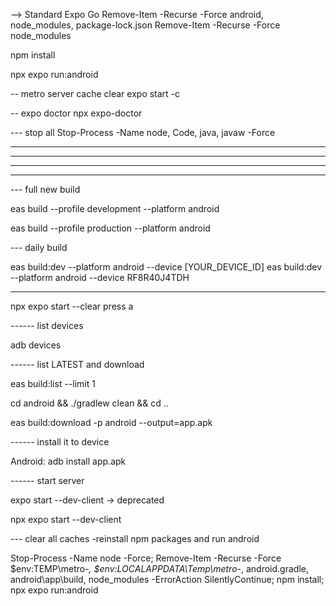 --> Standard Expo Go
Remove-Item -Recurse -Force android, node_modules, package-lock.json
Remove-Item -Recurse -Force node_modules

npm install

npx expo run:android

-- metro server cache clear
expo start -c

-- expo doctor
npx expo-doctor

--- stop all
Stop-Process -Name node, Code, java, javaw -Force

---

---

---

---

--- full new build

eas build --profile development --platform android

eas build --profile production --platform android

--- daily build

eas build:dev --platform android --device [YOUR_DEVICE_ID]
eas build:dev --platform android --device RF8R40J4TDH

---

npx expo start --clear
press a

------ list devices

adb devices

------ list LATEST and download

eas build:list --limit 1

cd android && ./gradlew clean && cd ..

eas build:download -p android --output=app.apk

------ install it to device

Android: adb install app.apk

------ start server

expo start --dev-client -> deprecated

npx expo start --dev-client

--- clear all caches -reinstall npm packages and run android

Stop-Process -Name node -Force; Remove-Item -Recurse -Force $env:TEMP\metro-_, $env:LOCALAPPDATA\Temp\metro-_, android\.gradle, android\app\build, node_modules -ErrorAction SilentlyContinue; npm install; npx expo run:android
